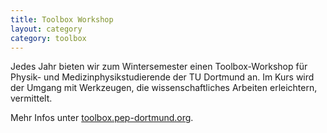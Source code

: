 ```yaml
---
title: Toolbox Workshop
layout: category
category: toolbox
---
```

Jedes Jahr bieten wir zum Wintersemester einen Toolbox-Workshop für Physik-
und Medizinphysikstudierende der TU Dortmund an.
Im Kurs wird der Umgang mit Werkzeugen, die wissenschaftliches Arbeiten
erleichtern, vermittelt.

Mehr Infos unter [toolbox.pep-dortmund.org](https://toolbox.pep-dortmund.org).
